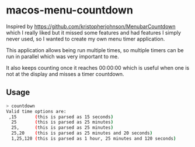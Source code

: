 # macos-menu-countdown

Inspired by https://github.com/kristopherjohnson/MenubarCountdown which I really liked but it missed some features
and had features I simply never used, so I wanted to create my own menu timer application.

This application allows being run multiple times, so multiple timers can be run in parallel which was very important to me.

It also keeps counting once it reaches 00:00:00 which is useful when one is not at the display and misses a timer countdown.


## Usage

```bash
> countdown
Valid time options are:
 ,15       (this is parsed as 15 seconds)
  25       (this is parsed as 25 minutes)
  25,      (this is parsed as 25 minutes)
  25,20    (this is parsed as 25 minutes and 20 seconds)
  1,25,120 (this is parsed as 1 hour, 25 minutes and 120 seconds)
```

